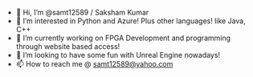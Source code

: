 - 👋 Hi, I’m @samt12589 / Saksham Kumar
- 👀 I’m interested in Python and Azure! Plus other languages! like Java, C++
- 🌱 I’m currently working on FPGA Development and programming through website based access!
- 💞️ I’m looking to have some fun with Unreal Engine nowadays!
- 📫 How to reach me @ samt12589@yahoo.com


